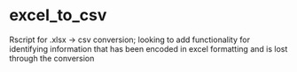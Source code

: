 # excel_to_csv
Rscript for .xlsx -> csv conversion; looking to add functionality for identifying information that has been encoded in excel formatting and is lost through the conversion
